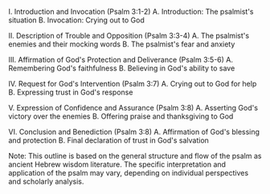 I. Introduction and Invocation (Psalm 3:1-2)
    A. Introduction: The psalmist's situation
    B. Invocation: Crying out to God

II. Description of Trouble and Opposition (Psalm 3:3-4)
    A. The psalmist's enemies and their mocking words
    B. The psalmist's fear and anxiety

III. Affirmation of God's Protection and Deliverance (Psalm 3:5-6)
    A. Remembering God's faithfulness
    B. Believing in God's ability to save

IV. Request for God's Intervention (Psalm 3:7)
    A. Crying out to God for help
    B. Expressing trust in God's response

V. Expression of Confidence and Assurance (Psalm 3:8)
    A. Asserting God's victory over the enemies
    B. Offering praise and thanksgiving to God

VI. Conclusion and Benediction (Psalm 3:8)
    A. Affirmation of God's blessing and protection
    B. Final declaration of trust in God's salvation

Note: This outline is based on the general structure and flow of the psalm as ancient Hebrew wisdom literature. The specific interpretation and application of the psalm may vary, depending on individual perspectives and scholarly analysis.